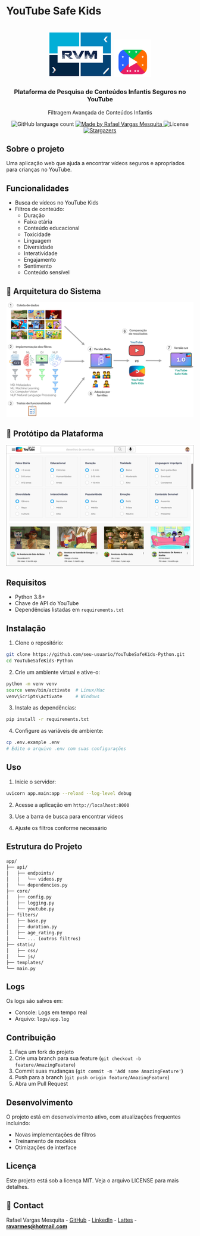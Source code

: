 # YouTube Safe Kids

<h1 align="center">
    <img alt="RVM" src="https://github.com/ravarmes/YouTubeSafeKids-Python/blob/main/app/static/img/logo.jpg" />
    <img alt="YouTubeSafeKids" src="https://github.com/ravarmes/YouTubeSafeKids-Python/blob/main/app/static/img/logo.svg" width="100" height="100"/>
</h1>

<h3 align="center">
  Plataforma de Pesquisa de Conteúdos Infantis Seguros no YouTube
</h3>

<p align="center">Filtragem Avançada de Conteúdos Infantis</p>

<p align="center">
  <img alt="GitHub language count" src="https://img.shields.io/github/languages/count/ravarmes/YouTubeSafeKids-Python?color=%2304D361">

  <a href="http://www.linkedin.com/in/rafael-vargas-mesquita">
    <img alt="Made by Rafael Vargas Mesquita" src="https://img.shields.io/badge/made%20by-Rafael%20Vargas%20Mesquita-%2304D361">
  </a>

  <img alt="License" src="https://img.shields.io/badge/license-MIT-%2304D361">

  <a href="https://github.com/ravarmes/YouTubeSafeKids-Python/stargazers">
    <img alt="Stargazers" src="https://img.shields.io/github/stars/ravarmes/YouTubeSafeKids-Python?style=social">
  </a>
</p>

## Sobre o projeto

Uma aplicação web que ajuda a encontrar vídeos seguros e apropriados para crianças no YouTube.

## Funcionalidades

- Busca de vídeos no YouTube Kids
- Filtros de conteúdo:
  - Duração
  - Faixa etária
  - Conteúdo educacional
  - Toxicidade
  - Linguagem
  - Diversidade
  - Interatividade
  - Engajamento
  - Sentimento
  - Conteúdo sensível
  
## :notebook_with_decorative_cover: Arquitetura do Sistema <a name="-architecture"/></a>

<img alt="YouTubeSafeKids-Metodologia" src="https://github.com/ravarmes/YouTubeSafeKids-Python/blob/main/app/static/img/YouTubeSafeKids-Metodologia.png" />

## :notebook_with_decorative_cover: Protótipo da Plataforma <a name="-architecture"/></a>

<img alt="YouTubeSafeKids-Prototipo" src="https://github.com/ravarmes/YouTubeSafeKids-Python/blob/main/app/static/img/YouTubeSafeKids-Prototipo.png" />


## Requisitos

- Python 3.8+
- Chave de API do YouTube
- Dependências listadas em `requirements.txt`

## Instalação

1. Clone o repositório:
```bash
git clone https://github.com/seu-usuario/YouTubeSafeKids-Python.git
cd YouTubeSafeKids-Python
```

2. Crie um ambiente virtual e ative-o:
```bash
python -m venv venv
source venv/bin/activate  # Linux/Mac
venv\Scripts\activate     # Windows
```

3. Instale as dependências:
```bash
pip install -r requirements.txt
```

4. Configure as variáveis de ambiente:
```bash
cp .env.example .env
# Edite o arquivo .env com suas configurações
```

## Uso

1. Inicie o servidor:
```bash
uvicorn app.main:app --reload --log-level debug
```

2. Acesse a aplicação em `http://localhost:8000`

3. Use a barra de busca para encontrar vídeos

4. Ajuste os filtros conforme necessário

## Estrutura do Projeto

```
app/
├── api/
│   ├── endpoints/
│   │   └── videos.py
│   └── dependencies.py
├── core/
│   ├── config.py
│   ├── logging.py
│   └── youtube.py
├── filters/
│   ├── base.py
│   ├── duration.py
│   ├── age_rating.py
│   └── ... (outros filtros)
├── static/
│   ├── css/
│   └── js/
├── templates/
└── main.py
```

## Logs

Os logs são salvos em:
- Console: Logs em tempo real
- Arquivo: `logs/app.log`

## Contribuição

1. Faça um fork do projeto
2. Crie uma branch para sua feature (`git checkout -b feature/AmazingFeature`)
3. Commit suas mudanças (`git commit -m 'Add some AmazingFeature'`)
4. Push para a branch (`git push origin feature/AmazingFeature`)
5. Abra um Pull Request

## Desenvolvimento

O projeto está em desenvolvimento ativo, com atualizações frequentes incluindo:
- Novas implementações de filtros
- Treinamento de modelos
- Otimizações de interface

## Licença

Este projeto está sob a licença MIT. Veja o arquivo LICENSE para mais detalhes.

## :email: Contact

Rafael Vargas Mesquita - [GitHub](https://github.com/ravarmes) - [LinkedIn](https://www.linkedin.com/in/rafael-vargas-mesquita) - [Lattes](http://lattes.cnpq.br/6616283627544820) - **ravarmes@hotmail.com**
